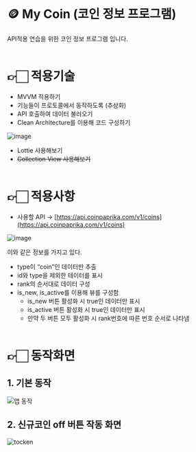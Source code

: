 # 🪙 My Coin (코인 정보 프로그램)
API적용 연습을 위한 코인 정보 프로그램 입니다.
<br></br>

# 👉🏻 적용기술
- MVVM 적용하기
- 기능들이 프로토콜에서 동작하도록 (추상화)
- API 호출하여 데이터 불러오기
- Clean Architecture를 이용해 코드 구성하기

![image](https://user-images.githubusercontent.com/76806444/177213423-09473ae2-6f5c-4b60-bae3-e1609d97af7b.png)


- Lottie 사용해보기
- ~~Collection View 사용해보기~~
<br></br>

# 👉🏻 적용사항
- 사용할 API → [https://api.coinpaprika.com/v1/coins](https://api.coinpaprika.com/v1/coins)

![image](https://user-images.githubusercontent.com/76806444/177213437-5192327a-9047-4527-8345-28ed3a2144ab.png)

이와 같은 정보를 가지고 있다.

- type이 “coin”인 데이터만 추출
- id와 type을 제외한 테이터를 표시
- rank의 순서대로 데이터 구성
- is_new, is_active를 이용해 뷰를 구성함
    - is_new 버튼 활성화 시 true인 데이터만 표시
    - is_active 버튼 활성화 시 true인 데이터만 표시
    - 만약 두 버튼 모두 활성화 시 rank번호에 따른 번호 순서로 나타냄
<br></br>

# 👉🏻 동작화면
## 1. 기본 동작
 ![앱 동작](https://user-images.githubusercontent.com/76806444/177213507-957749c4-1e13-4883-90bb-f626c4ff6c71.gif)

## 2. 신규코인 off 버튼 작동 화면
  ![tocken](https://user-images.githubusercontent.com/76806444/177213611-2e9a1a2e-2090-442c-81d7-4a422b6f2976.gif)
